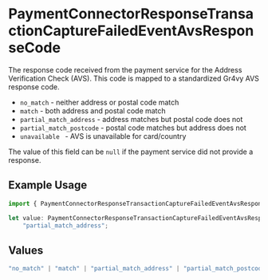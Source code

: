 # PaymentConnectorResponseTransactionCaptureFailedEventAvsResponseCode

The response code received from the payment service for the Address
Verification Check (AVS). This code is mapped to a standardized Gr4vy
AVS response code.

- `no_match` - neither address or postal code match
- `match` - both address and postal code match
- `partial_match_address` - address matches but postal code does not
- `partial_match_postcode` - postal code matches but address does not
- `unavailable ` - AVS is unavailable for card/country

The value of this field can be `null` if the payment service did not
provide a response.

## Example Usage

```typescript
import { PaymentConnectorResponseTransactionCaptureFailedEventAvsResponseCode } from "@gr4vy/sdk/models/components";

let value: PaymentConnectorResponseTransactionCaptureFailedEventAvsResponseCode =
    "partial_match_address";
```

## Values

```typescript
"no_match" | "match" | "partial_match_address" | "partial_match_postcode" | "unavailable"
```